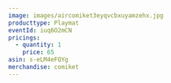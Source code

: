```yaml
---
image: images/aircomiket3eyqvcbxuyamzehx.jpg
producttype: Playmat
eventId: iuq6O2mCN
pricings:
  - quantity: 1
    price: 65
asin: s-eLM4eFQYg
merchandise: comiket
---
```

